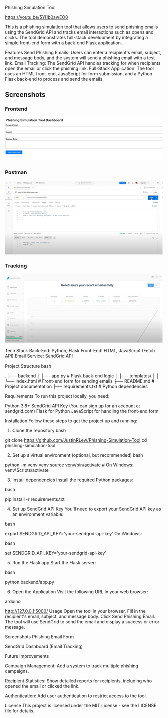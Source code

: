 Phishing Simulation Tool

https://youtu.be/5Yi1b0awEO8

This is a phishing simulation tool that allows users to send phishing emails using the SendGrid API and tracks email interactions such as opens and clicks. The tool demonstrates full-stack development by integrating a simple front-end form with a back-end Flask application.

Features
Send Phishing Emails: Users can enter a recipient's email, subject, and message body, and the system will send a phishing email with a test link.
Email Tracking: The SendGrid API handles tracking for when recipients open the email or click the phishing link.
Full-Stack Application: The tool uses an HTML front-end, JavaScript for form submission, and a Python Flask back-end to process and send the emails.


## Screenshots

### Frontend
![Frontend Screenshot](screenshots/frontend_screenshot.png)

### Postman
![Postman Screenshot](screenshots/postman_screenshot.png)

### Tracking
![Tracking Screenshot](screenshots/tracking_screenshot.png)

Tech Stack
Back-End: Python, Flask
Front-End: HTML, JavaScript (Fetch API)
Email Service: SendGrid API

Project Structure
bash

.
├── backend
│   ├── app.py                # Flask back-end logic
│   ├── templates/
│   │   └── index.html         # Front-end form for sending emails
├── README.md                  # Project documentation
├── requirements.txt           # Python dependencies

Requirements
To run this project locally, you need:

Python 3.8+
SendGrid API Key (You can sign up for an account at sendgrid.com)
Flask for Python
JavaScript for handling the front-end form

Installation
Follow these steps to get the project up and running:

1. Clone the repository
bash

git clone https://github.com/JustinRLew/Phishing-Simulation-Tool
cd phishing-simulation-tool

2. Set up a virtual environment (optional, but recommended)
bash

python -m venv venv
source venv/bin/activate  # On Windows: venv\Scripts\activate

3. Install dependencies
Install the required Python packages:

bash

pip install -r requirements.txt

4. Set up SendGrid API Key
You'll need to export your SendGrid API key as an environment variable:

bash

export SENDGRID_API_KEY='your-sendgrid-api-key'
On Windows:

bash

set SENDGRID_API_KEY='your-sendgrid-api-key'

5. Run the Flask app
Start the Flask server:

bash

python backend/app.py

6. Open the Application
Visit the following URL in your web browser:

arduino

http://127.0.0.1:5000/
Usage
Open the tool in your browser.
Fill in the recipient's email, subject, and message body.
Click Send Phishing Email.
The tool will use SendGrid to send the email and display a success or error message.

Screenshots
Phishing Email Form

SendGrid Dashboard (Email Tracking)

Future Improvements

Campaign Management: Add a system to track multiple phishing campaigns.

Recipient Statistics: Show detailed reports for recipients, including who opened the email or clicked the link.

Authentication: Add user authentication to restrict access to the tool.

License
This project is licensed under the MIT License - see the LICENSE file for details.
